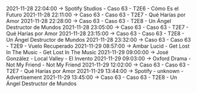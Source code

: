 2021-11-28 22:04:00 -> Spotify Studios - Caso 63 - T2E6 - Cómo Es el Futuro
2021-11-28 22:11:00 -> Caso 63 - Caso 63 - T2E7 - Qué Harías por Amor
2021-11-28 22:28:00 -> Caso 63 - Caso 63 - T2E8 - Un Ángel Destructor de Mundos
2021-11-28 23:05:00 -> Caso 63 - Caso 63 - T2E7 - Qué Harías por Amor
2021-11-28 23:15:00 -> Caso 63 - Caso 63 - T2E8 - Un Ángel Destructor de Mundos
2021-11-28 23:32:00 -> Caso 63 - Caso 63 - T2E9 - Vuelo Recuperado
2021-11-29 08:57:00 -> Ambar Lucid - Get Lost In The Music - Get Lost In The Music
2021-11-29 09:00:00 -> José González - Local Valley - El Invento
2021-11-29 09:03:00 -> Oxford Drama - Not My Friend - Not My Friend
2021-11-29 12:02:00 -> Caso 63 - Caso 63 - T2E7 - Qué Harías por Amor
2021-11-29 13:44:00 -> Spotify - unknown - Advertisement
2021-11-29 13:45:00 -> Caso 63 - Caso 63 - T2E8 - Un Ángel Destructor de Mundos
